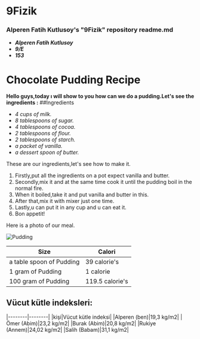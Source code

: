 # 9Fizik


### Alperen Fatih Kutlusoy's "9Fizik" repository readme.md
- ***Alperen Fatih Kutlusoy***
- ***9/E***
- ***153***
# Chocolate Pudding Recipe
  **Hello guys,today ı will show to you how can we do a pudding.Let's see the ingredients :**
  ##Ingredients
  + *4 cups of milk.*
  + *8 tablespoons of sugar.*
  + *4 tablespoons of cocoa.*
  + *2 tablespoons of flour.*
  + *2 tablespoons of starch.*
  + *a packet of vanilla.*
  + *a dessert spoon of butter.*

These are our ingredients,let's see how to make it.

 1. Firstly,put all the ingredients on a pot expect vanilla and butter.
 2. Secondly,mix it and at the same time cook it until the pudding boil in the normal fire.
 3. When it boiled,take it and put vanilla and butter in this.
 4. After that,mix it with mixer just one time.
 5. Lastly,u can put it in any cup and u can eat it.
 6. Bon appetit!


 Here is a photo of our meal.
 
 ![Pudding](https://encrypted-tbn0.gstatic.com/images?q=tbn%3AANd9GcTbm4oKGeBBCse_--sEPhiNodkWnudPxib9pFS6-s9fZKj1nMaL&usqp=CAU)

 
|Size|Calori|
|-------|-------|
|a table spoon of Pudding|39 calorie's|
|1 gram of Pudding|1 calorie|
|100 gram of Pudding|119.5 calorie's|



## Vücut kütle indeksleri:
|--------|--------|
|kişi|Vücut kütle indeksi|
|Alperen (ben)|19,3 kg/m2|
|Ömer (Abim)|23,2 kg/m2|
|Burak (Abim)|20,8 kg/m2|
|Rukiye (Annem)|24,02 kg/m2|
|Salih (Babam)|31,1 kg/m2|














